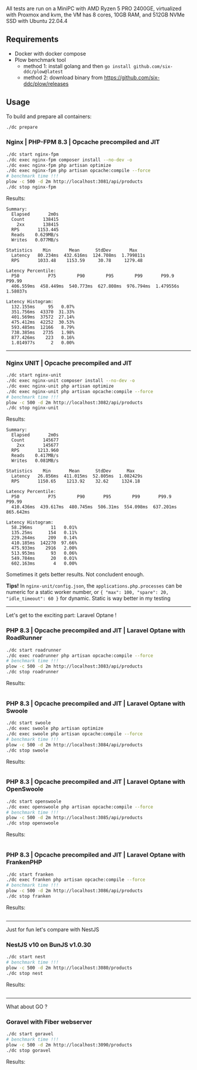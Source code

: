 
All tests are run on a MiniPC with AMD Ryzen 5 PRO 2400GE, virtualized with Proxmox and kvm, the VM has 8 cores, 10GB RAM, and 512GB NVMe SSD with Ubuntu 22.04.4

## Requirements

- Docker with docker compose
- Plow benchmark tool
  - method 1: install golang and then `go install github.com/six-ddc/plow@latest`
  - method 2: download binary from https://github.com/six-ddc/plow/releases

## Usage

To build and prepare all containers:
```bash
./dc prepare
```

### Nginx | PHP-FPM 8.3 | Opcache precompiled and JIT

```bash
./dc start nginx-fpm
./dc exec nginx-fpm composer install --no-dev -o
./dc exec nginx-fpm php artisan optimize
./dc exec nginx-fpm php artisan opcache:compile --force
# benchmark time !!!
plow -c 500 -d 2m http://localhost:3081/api/products
./dc stop nginx-fpm
```

Results:
```
Summary:
  Elapsed       2m0s
  Count       138415
    2xx       138415
  RPS       1153.445
  Reads    0.629MB/s
  Writes   0.077MB/s

Statistics    Min       Mean      StdDev       Max
  Latency   80.234ms  432.616ms  124.708ms  1.799811s
  RPS       1033.48    1153.59     30.78     1279.48

Latency Percentile:
  P50           P75        P90        P95        P99       P99.9     P99.99
  406.559ms  458.449ms  540.773ms  627.808ms  976.794ms  1.479556s  1.58037s

Latency Histogram:
  132.155ms     95   0.07%
  351.756ms  43370  31.33%
  401.569ms  37572  27.14%
  475.412ms  42252  30.53%
  593.485ms  12166   8.79%
  738.385ms   2735   1.98%
  877.426ms    223   0.16%
  1.014977s      2   0.00%
```

---

### Nginx UNIT | Opcache precompiled and JIT

```bash
./dc start nginx-unit
./dc exec nginx-unit composer install --no-dev -o
./dc exec nginx-unit php artisan optimize
./dc exec nginx-unit php artisan opcache:compile --force
# benchmark time !!!
plow -c 500 -d 2m http://localhost:3082/api/products
./dc stop nginx-unit
```

Results:
```
Summary:
  Elapsed       2m0s
  Count       145677
    2xx       145677
  RPS       1213.960
  Reads    0.417MB/s
  Writes   0.081MB/s

Statistics    Min       Mean      StdDev      Max
  Latency   26.856ms  411.015ms  52.805ms  1.082429s
  RPS       1150.65    1213.92    32.62     1324.18

Latency Percentile:
  P50           P75        P90       P95        P99       P99.9     P99.99
  410.436ms  439.617ms  480.745ms  506.31ms  554.098ms  637.201ms  865.642ms

Latency Histogram:
  58.296ms       11   0.01%
  135.25ms      154   0.11%
  229.264ms     209   0.14%
  410.185ms  142270  97.66%
  475.933ms    2916   2.00%
  513.953ms      93   0.06%
  549.784ms      20   0.01%
  602.163ms       4   0.00%
```

Sometimes it gets better results. Not concludent enough.

**Tips!** In `nginx-unit/config.json`, the `applications.php.processes` can be numeric for a static worker number, or `{ "max": 100, "spare": 20, "idle_timeout": 60 }` for dynamic. Static is way better in my testing

---

Let's get to the exciting part: Laravel Optane !

### PHP 8.3 | Opcache precompiled and JIT | Laravel Optane with RoadRunner

```bash
./dc start roadrunner
./dc exec roadrunner php artisan opcache:compile --force
# benchmark time !!!
plow -c 500 -d 2m http://localhost:3083/api/products
./dc stop roadrunner
```

Results:
```
```

### PHP 8.3 | Opcache precompiled and JIT | Laravel Optane with Swoole

```bash
./dc start swoole
./dc exec swoole php artisan optimize
./dc exec swoole php artisan opcache:compile --force
# benchmark time !!!
plow -c 500 -d 2m http://localhost:3084/api/products
./dc stop swoole
```

Results:
```
```

### PHP 8.3 | Opcache precompiled and JIT | Laravel Optane with OpenSwoole

```bash
./dc start openswoole
./dc exec openswoole php artisan opcache:compile --force
# benchmark time !!!
plow -c 500 -d 2m http://localhost:3085/api/products
./dc stop openswoole
```

Results:
```
```

### PHP 8.3 | Opcache precompiled and JIT | Laravel Optane with FrankenPHP

```bash
./dc start franken
./dc exec franken php artisan opcache:compile --force
# benchmark time !!!
plow -c 500 -d 2m http://localhost:3086/api/products
./dc stop franken
```

Results:
```
```

---

Just for fun let's compare with NestJS

### NestJS v10 on BunJS v1.0.30

```bash
./dc start nest
# benchmark time !!!
plow -c 500 -d 2m http://localhost:3080/products
./dc stop nest
```

Results:
```
```

---

What about GO ?

### Goravel with Fiber webserver

```bash
./dc start goravel
# benchmark time !!!
plow -c 500 -d 2m http://localhost:3090/products
./dc stop goravel
```

Results:
```
```
